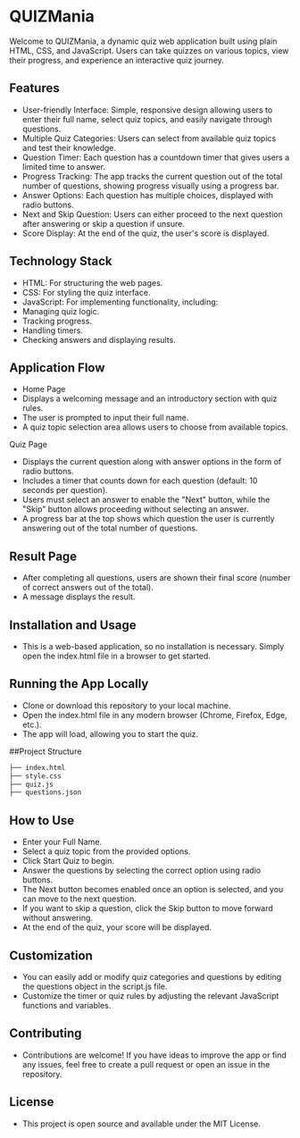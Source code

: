 # QUIZMania
Welcome to QUIZMania, a dynamic quiz web application built using plain HTML, CSS, and JavaScript. Users can take quizzes on various topics, view their progress, and experience an interactive quiz journey.

## Features
- User-friendly Interface: Simple, responsive design allowing users to enter their full name, select quiz topics, and easily navigate through questions.
- Multiple Quiz Categories: Users can select from available quiz topics and test their knowledge.
- Question Timer: Each question has a countdown timer that gives users a limited time to answer.
- Progress Tracking: The app tracks the current question out of the total number of questions, showing progress visually using a progress bar.
- Answer Options: Each question has multiple choices, displayed with radio buttons.
- Next and Skip Question: Users can either proceed to the next question after answering or skip a question if unsure.
- Score Display: At the end of the quiz, the user's score is displayed.

## Technology Stack
- HTML: For structuring the web pages.
- CSS: For styling the quiz interface.
- JavaScript: For implementing functionality, including:
- Managing quiz logic.
- Tracking progress.
- Handling timers.
- Checking answers and displaying results.

## Application Flow
- Home Page
- Displays a welcoming message and an introductory section with quiz rules.
- The user is prompted to input their full name.
- A quiz topic selection area allows users to choose from available topics.

Quiz Page
- Displays the current question along with answer options in the form of radio buttons.
- Includes a timer that counts down for each question (default: 10 seconds per question).
- Users must select an answer to enable the "Next" button, while the "Skip" button allows proceeding without selecting an answer.
- A progress bar at the top shows which question the user is currently answering out of the total number of questions.

## Result Page
- After completing all questions, users are shown their final score (number of correct answers out of the total).
- A message displays the result.

## Installation and Usage
- This is a web-based application, so no installation is necessary. Simply open the index.html file in a browser to get started.

## Running the App Locally
- Clone or download this repository to your local machine.
- Open the index.html file in any modern browser (Chrome, Firefox, Edge, etc.).
- The app will load, allowing you to start the quiz.

##Project Structure
```bash
├── index.html        
├── style.css          
├── quiz.js
├── questions.json
```
         
## How to Use
- Enter your Full Name.
- Select a quiz topic from the provided options.
- Click Start Quiz to begin.
- Answer the questions by selecting the correct option using radio buttons.
- The Next button becomes enabled once an option is selected, and you can move to the next question.
- If you want to skip a question, click the Skip button to move forward without answering.
- At the end of the quiz, your score will be displayed.

## Customization
- You can easily add or modify quiz categories and questions by editing the questions object in the script.js file.
- Customize the timer or quiz rules by adjusting the relevant JavaScript functions and variables.

## Contributing
- Contributions are welcome! If you have ideas to improve the app or find any issues, feel free to create a pull request or open an issue in the repository.

## License
- This project is open source and available under the MIT License.
